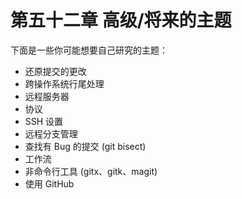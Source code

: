 # 第五十二章 高级/将来的主题

下面是一些你可能想要自己研究的主题：

*   还原提交的更改
*   跨操作系统行尾处理
*   远程服务器
*   协议
*   SSH 设置
*   远程分支管理
*   查找有 Bug 的提交 (git bisect)
*   工作流
*   非命令行工具 (gitx、gitk、magit)
*   使用 GitHub